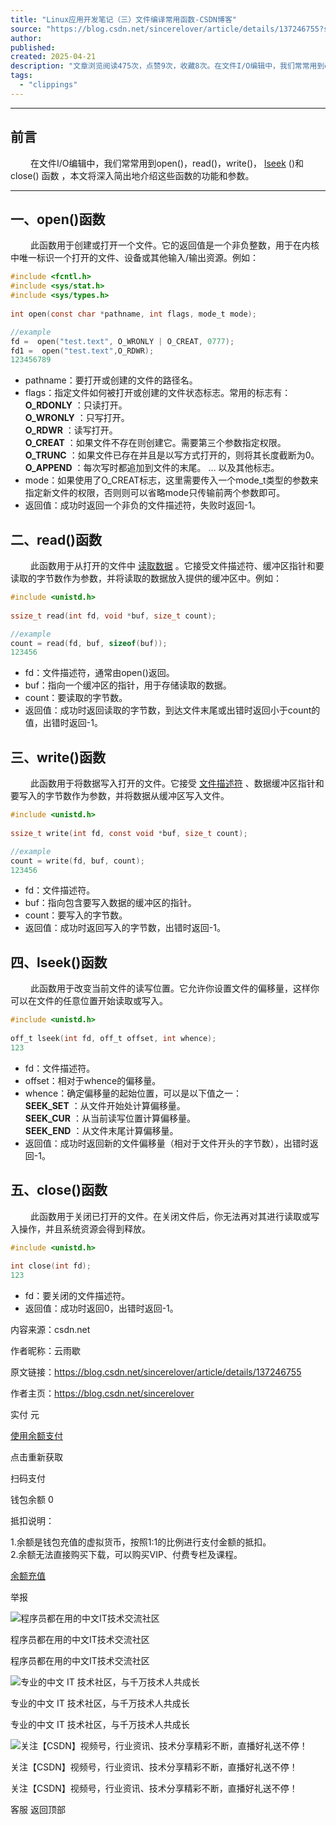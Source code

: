 ```yaml
---
title: "Linux应用开发笔记（三）文件编译常用函数-CSDN博客"
source: "https://blog.csdn.net/sincerelover/article/details/137246755?spm=1001.2014.3001.5502"
author:
published:
created: 2025-04-21
description: "文章浏览阅读475次，点赞9次，收藏8次。在文件I/O编辑中，我们常常用到open()，read()，write()，lseek()和close()函数，本文将深入简出地介绍这些函数的功能和参数。"
tags:
  - "clippings"
---
```

---

## 前言

   在文件I/O编辑中，我们常常用到open()，read()，write()， [lseek](https://so.csdn.net/so/search?q=lseek&spm=1001.2101.3001.7020) ()和close() 函数 ，本文将深入简出地介绍这些函数的功能和参数。

---

## 一、open()函数

   此函数用于创建或打开一个文件。它的返回值是一个非负整数，用于在内核中唯一标识一个打开的文件、设备或其他输入/输出资源。例如：

```c
#include <fcntl.h>  
#include <sys/stat.h>  
#include <sys/types.h>  
  
int open(const char *pathname, int flags, mode_t mode);

//example
fd =  open("test.text", O_WRONLY | O_CREAT, 0777);
fd1 =  open("test.text",O_RDWR);
123456789
```
- pathname：要打开或创建的文件的路径名。
- flags：指定文件如何被打开或创建的文件状态标志。常用的标志有：  
	**O\_RDONLY** ：只读打开。  
	**O\_WRONLY** ：只写打开。  
	**O\_RDWR** ：读写打开。  
	**O\_CREAT** ：如果文件不存在则创建它。需要第三个参数指定权限。  
	**O\_TRUNC** ：如果文件已存在并且是以写方式打开的，则将其长度截断为0。  
	**O\_APPEND** ：每次写时都追加到文件的末尾。 … 以及其他标志。
- mode：如果使用了O\_CREAT标志，这里需要传入一个mode\_t类型的参数来指定新文件的权限，否则则可以省略mode只传输前两个参数即可。
- 返回值：成功时返回一个非负的文件描述符，失败时返回-1。

## 二、read()函数

   此函数用于从打开的文件中 [读取数据](https://so.csdn.net/so/search?q=%E8%AF%BB%E5%8F%96%E6%95%B0%E6%8D%AE&spm=1001.2101.3001.7020) 。它接受文件描述符、缓冲区指针和要读取的字节数作为参数，并将读取的数据放入提供的缓冲区中。例如：

```c
#include <unistd.h>  
  
ssize_t read(int fd, void *buf, size_t count);

//example
count = read(fd, buf, sizeof(buf));
123456
```
- fd：文件描述符，通常由open()返回。
- buf：指向一个缓冲区的指针，用于存储读取的数据。
- count：要读取的字节数。
- 返回值：成功时返回读取的字节数，到达文件末尾或出错时返回小于count的值，出错时返回-1。

## 三、write()函数

   此函数用于将数据写入打开的文件。它接受 [文件描述符](https://so.csdn.net/so/search?q=%E6%96%87%E4%BB%B6%E6%8F%8F%E8%BF%B0%E7%AC%A6&spm=1001.2101.3001.7020) 、数据缓冲区指针和要写入的字节数作为参数，并将数据从缓冲区写入文件。

```c
#include <unistd.h>  
  
ssize_t write(int fd, const void *buf, size_t count);

//example
count = write(fd, buf, count);
123456
```
- fd：文件描述符。
- buf：指向包含要写入数据的缓冲区的指针。
- count：要写入的字节数。
- 返回值：成功时返回写入的字节数，出错时返回-1。

## 四、lseek()函数

   此函数用于改变当前文件的读写位置。它允许你设置文件的偏移量，这样你可以在文件的任意位置开始读取或写入。

```c
#include <unistd.h>  
  
off_t lseek(int fd, off_t offset, int whence);
123
```
- fd：文件描述符。
- offset：相对于whence的偏移量。
- whence：确定偏移量的起始位置，可以是以下值之一：  
	**SEEK\_SET** ：从文件开始处计算偏移量。  
	**SEEK\_CUR** ：从当前读写位置计算偏移量。  
	**SEEK\_END** ：从文件末尾计算偏移量。
- 返回值：成功时返回新的文件偏移量（相对于文件开头的字节数），出错时返回-1。

## 五、close()函数

   此函数用于关闭已打开的文件。在关闭文件后，你无法再对其进行读取或写入操作，并且系统资源会得到释放。

```c
#include <unistd.h>  
  
int close(int fd);
123
```
- fd：要关闭的文件描述符。
- 返回值：成功时返回0，出错时返回-1。

内容来源：csdn.net

作者昵称：云雨歇

原文链接：https://blog.csdn.net/sincerelover/article/details/137246755

作者主页：https://blog.csdn.net/sincerelover

实付 元

[使用余额支付](https://blog.csdn.net/sincerelover/article/details/)

点击重新获取

扫码支付

钱包余额 0

抵扣说明：

1.余额是钱包充值的虚拟货币，按照1:1的比例进行支付金额的抵扣。  
2.余额无法直接购买下载，可以购买VIP、付费专栏及课程。

[余额充值](https://i.csdn.net/#/wallet/balance/recharge)

举报

![程序员都在用的中文IT技术交流社区](https://g.csdnimg.cn/side-toolbar/3.6/images/qr_app.png)

程序员都在用的中文IT技术交流社区

程序员都在用的中文IT技术交流社区

![专业的中文 IT 技术社区，与千万技术人共成长](https://g.csdnimg.cn/side-toolbar/3.6/images/qr_wechat.png)

专业的中文 IT 技术社区，与千万技术人共成长

专业的中文 IT 技术社区，与千万技术人共成长

![关注【CSDN】视频号，行业资讯、技术分享精彩不断，直播好礼送不停！](https://g.csdnimg.cn/side-toolbar/3.6/images/qr_video.png)

关注【CSDN】视频号，行业资讯、技术分享精彩不断，直播好礼送不停！

关注【CSDN】视频号，行业资讯、技术分享精彩不断，直播好礼送不停！

客服 返回顶部